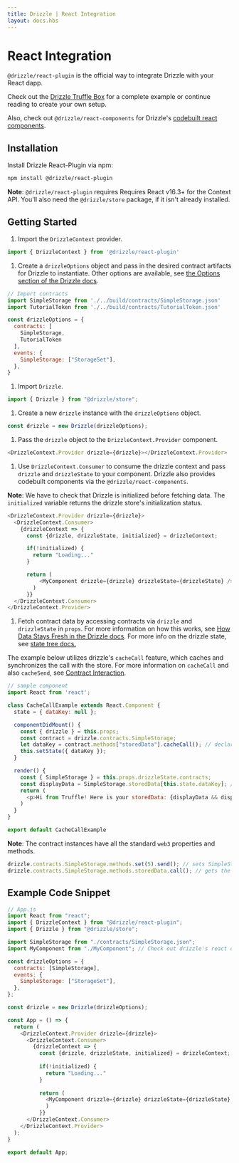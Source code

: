 ```yaml
---
title: Drizzle | React Integration
layout: docs.hbs
---
```

# React Integration

`@drizzle/react-plugin` is the official way to integrate Drizzle with your React dapp.

Check out the [Drizzle Truffle Box](https://github.com/truffle-box/drizzle-box) for a complete example or continue reading to create your own setup.

Also, check out `@drizzle/react-components` for Drizzle's [codebuilt react components](https://github.com/trufflesuite/drizzle/tree/develop/packages/react-components).

## Installation

Install Drizzle React-Plugin via npm:

```bash
npm install @drizzle/react-plugin
```

<p class="alert alert-info">
  <i class="fas fa-info-circle"></i> <strong>Note</strong>: <code>@drizzle/react-plugin</code> requires Requires React v16.3+ for the Context API. You'll also need the <code>@drizzle/store</code> package, if it isn't already installed.
</p>

## Getting Started

1. Import the `DrizzleContext` provider.
  ```javascript
  import { DrizzleContext } from '@drizzle/react-plugin'
  ```

1. Create a `drizzleOptions` object and pass in the desired contract artifacts for Drizzle to instantiate. Other options are available, see [the Options section of the Drizzle docs](https://www.trufflesuite.com/docs/drizzle/reference/drizzle-options).

  ```javascript
  // Import contracts
  import SimpleStorage from './../build/contracts/SimpleStorage.json'
  import TutorialToken from './../build/contracts/TutorialToken.json'

  const drizzleOptions = {
    contracts: [
      SimpleStorage,
      TutorialToken
    ],
    events: {
      SimpleStorage: ["StorageSet"],
    },
  }
  ```

1. Import `Drizzle`.
  ```javascript
  import { Drizzle } from "@drizzle/store";
  ```

1. Create a new `drizzle` instance with the `drizzleOptions` object.
  ```javascript
  const drizzle = new Drizzle(drizzleOptions);
  ```

1. Pass the `drizzle` object to the `DrizzleContext.Provider` component.
  ```javascript
  <DrizzleContext.Provider drizzle={drizzle}></DrizzleContext.Provider>
  ```

1. Use `DrizzleContext.Consumer` to consume the drizzle context and pass `drizzle` and `drizzleState` to your component. Drizzle also provides codebuilt components via the `@drizzle/react-components`.

<p class="alert alert-info">
  <i class="fas fa-info-circle"></i> <strong>Note</strong>: We have to check that Drizzle is initialized before fetching data. The <code>initialized</code> variable returns the drizzle store's initialization status.
</p>

  ```javascript
  <DrizzleContext.Provider drizzle={drizzle}>
    <DrizzleContext.Consumer>
      {drizzleContext => {
        const {drizzle, drizzleState, initialized} = drizzleContext;

        if(!initialized) {
          return "Loading..."
        }

        return (
            <MyComponent drizzle={drizzle} drizzleState={drizzleState} />
          )
        }}
    </DrizzleContext.Consumer>
  </DrizzleContext.Provider>
  ```

1. Fetch contract data by accessing contracts via `drizzle` and `drizzleState` in `props`. For more information on how this works, see [How Data Stays Fresh in the Drizzle docs](https://github.com/trufflesuite/drizzle#how-data-stays-fresh). For more info on the drizzle state, see [state tree docs.](https://github.com/trufflesuite/drizzle/tree/develop/packages/store#drizzle-state)

  The example below utilizes drizzle's `cacheCall` feature, which caches and synchronizes the call with the store. For more information on `cacheCall` and also `cacheSend`, see [Contract Interaction](https://www.trufflesuite.com/docs/drizzle/getting-started/contract-interaction).
  ```javascript
  // sample component
  import React from 'react';

  class CacheCallExample extends React.Component {
    state = { dataKey: null };

    componentDidMount() {
      const { drizzle } = this.props;
      const contract = drizzle.contracts.SimpleStorage;
      let dataKey = contract.methods["storedData"].cacheCall(); // declare this call to be cached and synchronized
      this.setState({ dataKey });
    }

    render() {
      const { SimpleStorage } = this.props.drizzleState.contracts;
      const displayData = SimpleStorage.storedData[this.state.dataKey]; // if displayData (an object) exists, then we can display the value below
      return (
        <p>Hi from Truffle! Here is your storedData: {displayData && displayData.value}</p>
      )
    }
  }

  export default CacheCallExample
  ```

  <p class="alert alert-info">
    <i class="fas fa-info-circle"></i> <strong>Note</strong>: The contract instances have all the standard <code>web3</code> properties and methods.
  </p>
  
  ```javascript
  drizzle.contracts.SimpleStorage.methods.set(5).send(); // sets SimpleStorage contract's storedData state variable to uint 5.
  drizzle.contracts.SimpleStorage.methods.storedData.call(); // gets the storedData value
  ```

## Example Code Snippet

```javascript
// App.js
import React from "react";
import { DrizzleContext } from "@drizzle/react-plugin";
import { Drizzle } from "@drizzle/store";

import SimpleStorage from "./contracts/SimpleStorage.json";
import MyComponent from "./MyComponent"; // Check out drizzle's react components at @drizzle/react-components

const drizzleOptions = {
  contracts: [SimpleStorage],
  events: {
    SimpleStorage: ["StorageSet"],
  },
};

const drizzle = new Drizzle(drizzleOptions);

const App = () => {
  return (
    <DrizzleContext.Provider drizzle={drizzle}>
      <DrizzleContext.Consumer>
        {drizzleContext => {
          const {drizzle, drizzleState, initialized} = drizzleContext;
          
          if(!initialized) {
            return "Loading..."
          }
          
          return (
            <MyComponent drizzle={drizzle} drizzleState={drizzleState} />
            )
          }}
      </DrizzleContext.Consumer>
    </DrizzleContext.Provider>
  );
}

export default App;
```
